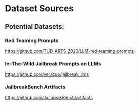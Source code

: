 # Dataset Sources

## Potential Datasets:

### Red Teaming Prompts
https://github.com/TUD-ARTS-2023/LLM-red-teaming-prompts

### In-The-Wild Jailbreak Prompts on LLMs
https://github.com/verazuo/jailbreak_llms

### JailbreakBench Artifacts
https://github.com/JailbreakBench/artifacts
